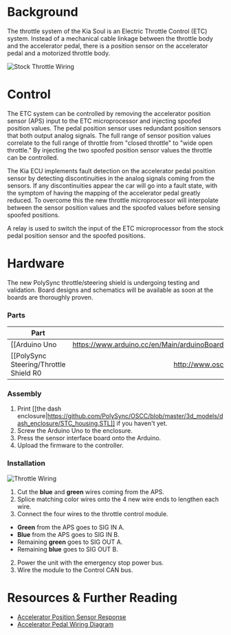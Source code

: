 # Background

The throttle system of the Kia Soul is an Electric Throttle Control (ETC) system. Instead of a mechanical cable linkage between the throttle body and the accelerator pedal, there is a position sensor on the accelerator pedal and a motorized throttle body.

![Stock Throttle Wiring](/images/throttle_module/throttle_stock_diagram.png)

# Control

The ETC system can be controlled by removing the accelerator position sensor (APS) input to the ETC microprocessor and injecting spoofed position values. The pedal position sensor uses redundant position sensors that both output analog signals. The full range of sensor position values correlate to the full range of throttle from "closed throttle" to "wide open throttle." By injecting the two spoofed position sensor values the throttle can be controlled.

The Kia ECU implements fault detection on the accelerator pedal position sensor by detecting discontinuities in the analog signals coming from the sensors. If any discontinuities appear the car will go into a fault state, with the symptom of having the mapping of the accelerator pedal greatly reduced. To overcome this the new throttle microprocessor will interpolate between the sensor position values and the spoofed values before sensing spoofed positions.

A relay is used to switch the input of the ETC microprocessor from the stock pedal position sensor and the spoofed positions.

# Hardware

The new PolySync throttle/steering shield is undergoing testing and validation. Board designs and schematics will be available as soon at the boards are thoroughly proven.

### Parts

| Part          | Price  |
| ------------- | -----:|
| [[Arduino Uno|https://www.arduino.cc/en/Main/arduinoBoardUno]]      | $24.95 |
| [[PolySync Steering/Throttle Shield R0|http://www.oscci.io]]      | TBD |

### Assembly
1. Print [[the dash enclosure|https://github.com/PolySync/OSCC/blob/master/3d_models/dash_enclosure/STC_housing.STL]] if you haven't yet.
2. Screw the Arduino Uno to the enclosure.
3. Press the sensor interface board onto the Arduino.
4. Upload the firmware to the controller.

### Installation

![Throttle Wiring](/images/throttle_module/throttle_diagram.png)

1. Cut the **blue** and **green** wires coming from the APS.
2. Splice matching color wires onto the 4 new wire ends to lengthen each wire.
3. Connect the four wires to the throttle control module.
 * **Green** from the APS goes to SIG IN A.
 * **Blue** from the APS goes to SIG IN B.
 * Remaining **green** goes to SIG OUT A.
 * Remaining **blue** goes to SIG OUT B.
2. Power the unit with the emergency stop power bus.
3. Wire the module to the Control CAN bus.

# Resources & Further Reading
- [Accelerator Position Sensor Response](docs/throttle_module/throttle_sensor_spoof.ods)
- [Accelerator Pedal Wiring Diagram](/images/throttle_module/aps_wiring.png)
